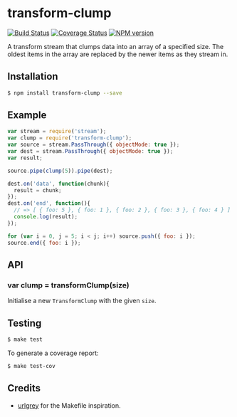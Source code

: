 # transform-clump

[![Build Status](https://travis-ci.org/tanem/transform-clump.png?branch=master)](https://travis-ci.org/tanem/transform-clump)
[![Coverage Status](https://coveralls.io/repos/tanem/transform-clump/badge.png)](https://coveralls.io/r/tanem/transform-clump)
[![NPM version](https://badge.fury.io/js/transform-clump.svg)](http://badge.fury.io/js/transform-clump)

A transform stream that clumps data into an array of a specified size. The oldest items in the array are replaced by the newer items as they stream in.


## Installation

```sh
$ npm install transform-clump --save
```


## Example

```js
var stream = require('stream');
var clump = require('transform-clump');
var source = stream.PassThrough({ objectMode: true });
var dest = stream.PassThrough({ objectMode: true });
var result;

source.pipe(clump(5)).pipe(dest);

dest.on('data', function(chunk){
  result = chunk;
});
dest.on('end', function(){
  // => [ { foo: 5 }, { foo: 1 }, { foo: 2 }, { foo: 3 }, { foo: 4 } ]
  console.log(result);
});

for (var i = 0, j = 5; i < j; i++) source.push({ foo: i });
source.end({ foo: i });
```


## API

### var clump = transformClump(size)

Initialise a new `TransformClump` with the given `size`.


## Testing

```sh
$ make test
```

To generate a coverage report:

```sh
$ make test-cov
```


## Credits

 * [urlgrey](https://github.com/cainus/urlgrey) for the Makefile inspiration.